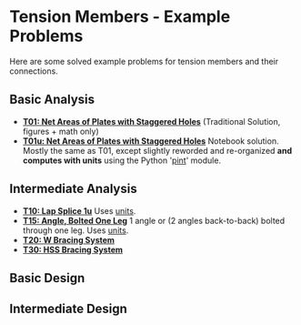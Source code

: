 # Tension Members - Example Problems

Here are some solved example problems for tension members
and their connections.

## Basic Analysis

* **[T01: Net Areas of Plates with Staggered Holes](/text/tension/T01/net-areas-01)**  (Traditional Solution, figures + math only)
* **[T01u: Net Areas of Plates with Staggered Holes](T01/net-areas-01u)** Notebook solution.
Mostly the same as T01, except slightly reworded and re-organized **and computes with units** 
using the Python '[pint](https://pint.readthedocs.io/)' module.

## Intermediate Analysis

* **[T10: Lap Splice 1u](T10/lap-splice-01)**  Uses [units](https://pint.readthedocs.io/).
* **[T15: Angle, Bolted One Leg](T15/bolted-single-angle-01u)**  1 angle or (2 angles back-to-back) bolted through one leg. Uses [units](https://pint.readthedocs.io/).
* **[T20: W Bracing System](T20/W-brace-01)**
* **[T30: HSS Bracing System](T30/HSS-brace-01-v4)**

## Basic Design

## Intermediate Design
